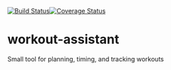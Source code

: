[![Build Status](https://travis-ci.org/cmccandless/workout-assistant.svg?branch=dev)](https://travis-ci.org/cmccandless/workout-assistant)[![Coverage Status](https://coveralls.io/repos/github/cmccandless/workout-assistant/badge.svg?branch=master)](https://coveralls.io/github/cmccandless/workout-assistant?branch=master&service=github)

# workout-assistant
Small tool for planning, timing, and tracking workouts
